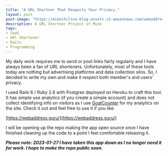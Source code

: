 ```yaml
---
title: "A URL Shortner That Respects Your Privacy."
layout: post
post-image: "https://mikechilson-blog-assets.s3.amazonaws.com/webaddress.guru.png"
description: A URL Shortner Project of Mine
tags:
- SaaS
- URl Shortener
- Rails
- Programming
---
```


My daily work requires me to send or post links fairly regularly and I have always been a fan of URL shorteners. Unfortunately, most of these tools today are nothing but advertising platforms and data collection silos. So, I decided to write my own and make it respect both member's and users' privacy.

I used Rails 6 / Ruby 2.6 with Postgres deployed on Heroku to craft this tool. It has simple use analytics (if you create a simple account) and does not collect identifying info on visitors as I use  [GoatCounter](https://www.goatcounter.com/)  for my analytics on the site. Check it out and feel free to use it if you like. 

 [https://webaddress.guru/](https://webaddress.guru/) 

I will be opening up the repo making the app open source once I have finished cleaning up the code to a point I feel comfortable releasing it.

***Please note: 2023-01-27 I have taken this app down as I no longer need it for work. I hope to make the repo public soon.***